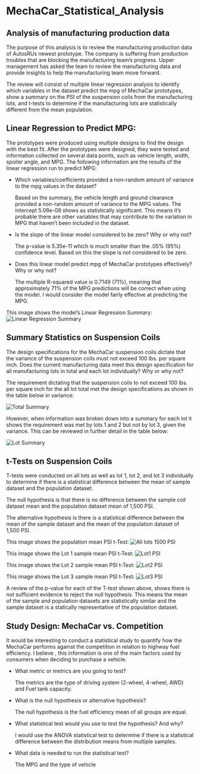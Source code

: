 # MechaCar_Statistical_Analysis

## Analysis of manufacturing production data 

The purpose of this analysis is to review the manufacturing production data of AutosRUs newest prototype.  The company is suffering from production troubles that are blocking the manufacturing team’s progress.  Upper management has asked the team to review the manufacturing data and provide insights to help the manufacturing team move forward.

The review will consist of multiple linear regression analysis to identify which variables in the dataset predict the mpg of MechaCar prototypes, show a summary on the PSI of the suspension coils from the manufacturing lots, and t-tests to determine if the manufacturing lots are statistically different from the mean population.  

## Linear Regression to Predict MPG: 

The prototypes were produced using multiple designs to find the design with the best fit.  After the prototypes were designed, they were tested and information collected on several data points, such as vehicle length, width, spoiler angle, and MPG.  The following information are the results of the linear regression run to predict MPG:

-	Which variables/coefficients provided a non-random amount of variance to the mpg values in the dataset?

	Based on the summary, the vehicle length and ground clearance provided a non-random amount of variance   to the MPG values.  The intercept 5.08e-08 shows as statistically significant.  This means it’s         probable there are other variables that may contribute to the variation in MPG that haven’t been         included in the dataset.

-	Is the slope of the linear model considered to be zero? Why or why not?

	The p-value is 5.35e-11 which is much smaller than the .05% (95%) confidence level.  Based on this the   slope is not considered to be zero.

-	Does this linear model predict mpg of MechaCar prototypes effectively? Why or why not?

	The multiple R-squared value is 0.7149 (71%), meaning that approximately 71% of the MPG predictions     will be correct when using the model.  I would consider the model fairly effective at predicting the     MPG.

This image shows the model’s Linear Regression Summary:
![Linear Regression Summary](https://user-images.githubusercontent.com/99366022/175835583-340f7b15-cbc3-44ba-8ad4-082538d88c32.png)
 

## Summary Statistics on Suspension Coils

The design specifications for the MechaCar suspension coils dictate that the variance of the suspension coils must not exceed 100 lbs. per square inch.  Does the current manufacturing data meet this design specification for all manufacturing lots in total and each lot individually?  Why or why not?

The requirement dictating that the suspension coils to not exceed 100 lbs. per square inch for the all lot total met the design specifications as shown in the table below in variance:

![Total Summary](https://user-images.githubusercontent.com/99366022/175835547-94c1901d-7d2c-49b2-9428-08b7871dd62c.png)

However, when information was broken down into a summary for each lot it shows the requirement was met by lots 1 and 2 but not by lot 3, given the variance.  This can be reviewed in further detail in the table below:

![Lot Summary](https://user-images.githubusercontent.com/99366022/175835543-53277493-4c69-46a3-be8f-94485c330df2.png)


## t-Tests on Suspension Coils

T-tests were conducted on all lots as well as lot 1, lot 2, and lot 3 individually to determine if there is a statistical difference between the mean of sample dataset and the population dataset.  

The null hypothesis is that there is no difference between the sample coil dataset mean and the population dataset mean of 1,500 PSI.  

The alternative hypothesis is there is a statistical difference between the mean of the sample dataset and the mean of the population dataset of 1,500 PSI.

This image shows the population mean PSI t-Test:
![All lots 1500 PSI](https://user-images.githubusercontent.com/99366022/175835504-eec05e53-5310-45da-9f0c-2f0a807a67ee.png)
 
This image shows the Lot 1 sample mean PSI t-Test:
![Lot1 PSI](https://user-images.githubusercontent.com/99366022/175835506-d294b374-cf9a-4628-a7c2-cf4e515cd77b.png)

This image shows the Lot 2 sample mean PSI t-Test:
![Lot2 PSI](https://user-images.githubusercontent.com/99366022/175835511-569616ac-b19f-409f-9f96-70926009b753.png)
 
This image shows the Lot 3 sample mean PSI t-Test:
![Lot3 PSI](https://user-images.githubusercontent.com/99366022/175835513-66b7ad5f-6666-43bc-ad3d-5feecd81df90.png)
 
A review of the p-value for each of the T-test shown above, shows there is not sufficient evidence to reject the null hypothesis.  This means the mean of the sample and population datasets are statistically similar and the sample dataset is a statically representative of the population dataset. 

## Study Design: MechaCar vs. Competition

It would be interesting to conduct a statistical study to quantify how the MechaCar performs against the competition in relation to highway fuel efficiency.  I believe , this information is one of the main factors used by consumers when deciding to purchase a vehicle.

-	What metric or metrics are you going to test?

	The metrics are the type of driving system (2-wheel, 4-wheel, AWD) and Fuel tank capacity. 

-	What is the null hypothesis or alternative hypothesis?

	The null hypothesis is the fuel efficiency mean of all groups are equal.

-	What statistical test would you use to test the hypothesis? And why?

	I would use the ANOVA statistical test to determine if there is a statistical difference between the     distribution means from multiple samples.

-	What data is needed to run the statistical test?

	The MPG and the type of vehicle
